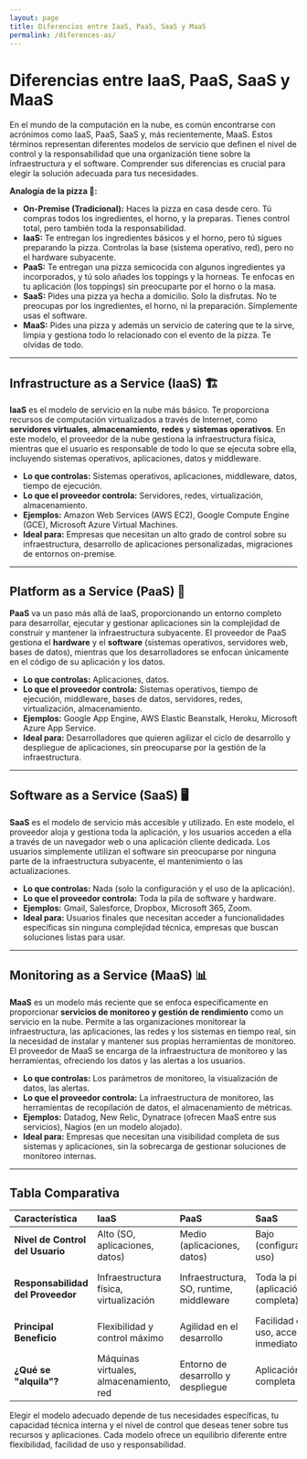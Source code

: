 ```yaml
---
layout: page
title: Diferencias entre IaaS, PaaS, SaaS y MaaS
permalink: /diferences-as/
---
```

# Diferencias entre IaaS, PaaS, SaaS y MaaS

En el mundo de la computación en la nube, es común encontrarse con acrónimos como IaaS, PaaS, SaaS y, más recientemente, MaaS. Estos términos representan diferentes modelos de servicio que definen el nivel de control y la responsabilidad que una organización tiene sobre la infraestructura y el software. Comprender sus diferencias es crucial para elegir la solución adecuada para tus necesidades.

**Analogía de la pizza 🍕:**

* **On-Premise (Tradicional):** Haces la pizza en casa desde cero. Tú compras todos los ingredientes, el horno, y la preparas. Tienes control total, pero también toda la responsabilidad.
* **IaaS:** Te entregan los ingredientes básicos y el horno, pero tú sigues preparando la pizza. Controlas la base (sistema operativo, red), pero no el hardware subyacente.
* **PaaS:** Te entregan una pizza semicocida con algunos ingredientes ya incorporados, y tú solo añades los toppings y la horneas. Te enfocas en tu aplicación (los toppings) sin preocuparte por el horno o la masa.
* **SaaS:** Pides una pizza ya hecha a domicilio. Solo la disfrutas. No te preocupas por los ingredientes, el horno, ni la preparación. Simplemente usas el software.
* **MaaS:** Pides una pizza y además un servicio de catering que te la sirve, limpia y gestiona todo lo relacionado con el evento de la pizza. Te olvidas de todo.

---

## Infrastructure as a Service (IaaS) 🏗️

**IaaS** es el modelo de servicio en la nube más básico. Te proporciona recursos de computación virtualizados a través de Internet, como **servidores virtuales**, **almacenamiento**, **redes** y **sistemas operativos**. En este modelo, el proveedor de la nube gestiona la infraestructura física, mientras que el usuario es responsable de todo lo que se ejecuta sobre ella, incluyendo sistemas operativos, aplicaciones, datos y middleware.

* **Lo que controlas:** Sistemas operativos, aplicaciones, middleware, datos, tiempo de ejecución.
* **Lo que el proveedor controla:** Servidores, redes, virtualización, almacenamiento.
* **Ejemplos:** Amazon Web Services (AWS EC2), Google Compute Engine (GCE), Microsoft Azure Virtual Machines.
* **Ideal para:** Empresas que necesitan un alto grado de control sobre su infraestructura, desarrollo de aplicaciones personalizadas, migraciones de entornos on-premise.

---

## Platform as a Service (PaaS) 🚀

**PaaS** va un paso más allá de IaaS, proporcionando un entorno completo para desarrollar, ejecutar y gestionar aplicaciones sin la complejidad de construir y mantener la infraestructura subyacente. El proveedor de PaaS gestiona el **hardware** y el **software** (sistemas operativos, servidores web, bases de datos), mientras que los desarrolladores se enfocan únicamente en el código de su aplicación y los datos.

* **Lo que controlas:** Aplicaciones, datos.
* **Lo que el proveedor controla:** Sistemas operativos, tiempo de ejecución, middleware, bases de datos, servidores, redes, virtualización, almacenamiento.
* **Ejemplos:** Google App Engine, AWS Elastic Beanstalk, Heroku, Microsoft Azure App Service.
* **Ideal para:** Desarrolladores que quieren agilizar el ciclo de desarrollo y despliegue de aplicaciones, sin preocuparse por la gestión de la infraestructura.

---

## Software as a Service (SaaS) 🖥️

**SaaS** es el modelo de servicio más accesible y utilizado. En este modelo, el proveedor aloja y gestiona toda la aplicación, y los usuarios acceden a ella a través de un navegador web o una aplicación cliente dedicada. Los usuarios simplemente utilizan el software sin preocuparse por ninguna parte de la infraestructura subyacente, el mantenimiento o las actualizaciones.

* **Lo que controlas:** Nada (solo la configuración y el uso de la aplicación).
* **Lo que el proveedor controla:** Toda la pila de software y hardware.
* **Ejemplos:** Gmail, Salesforce, Dropbox, Microsoft 365, Zoom.
* **Ideal para:** Usuarios finales que necesitan acceder a funcionalidades específicas sin ninguna complejidad técnica, empresas que buscan soluciones listas para usar.

---

## Monitoring as a Service (MaaS) 📊

**MaaS** es un modelo más reciente que se enfoca específicamente en proporcionar **servicios de monitoreo y gestión de rendimiento** como un servicio en la nube. Permite a las organizaciones monitorear la infraestructura, las aplicaciones, las redes y los sistemas en tiempo real, sin la necesidad de instalar y mantener sus propias herramientas de monitoreo. El proveedor de MaaS se encarga de la infraestructura de monitoreo y las herramientas, ofreciendo los datos y las alertas a los usuarios.

* **Lo que controlas:** Los parámetros de monitoreo, la visualización de datos, las alertas.
* **Lo que el proveedor controla:** La infraestructura de monitoreo, las herramientas de recopilación de datos, el almacenamiento de métricas.
* **Ejemplos:** Datadog, New Relic, Dynatrace (ofrecen MaaS entre sus servicios), Nagios (en un modelo alojado).
* **Ideal para:** Empresas que necesitan una visibilidad completa de sus sistemas y aplicaciones, sin la sobrecarga de gestionar soluciones de monitoreo internas.

---

## Tabla Comparativa

| Característica                 | IaaS                               | PaaS                                    | SaaS                               | MaaS                                      |
| :----------------------------- | :--------------------------------- | :-------------------------------------- | :--------------------------------- | :---------------------------------------- |
| **Nivel de Control del Usuario** | Alto (SO, aplicaciones, datos)     | Medio (aplicaciones, datos)             | Bajo (configuración, uso)          | Medio (parámetros de monitoreo)           |
| **Responsabilidad del Proveedor**| Infraestructura física, virtualización | Infraestructura, SO, runtime, middleware | Toda la pila (aplicación completa) | Infraestructura y herramientas de monitoreo |
| **Principal Beneficio** | Flexibilidad y control máximo      | Agilidad en el desarrollo               | Facilidad de uso, acceso inmediato | Visibilidad y gestión de rendimiento      |
| **¿Qué se "alquila"?** | Máquinas virtuales, almacenamiento, red | Entorno de desarrollo y despliegue      | Aplicación completa                | Servicios y herramientas de monitoreo     |

Elegir el modelo adecuado depende de tus necesidades específicas, tu capacidad técnica interna y el nivel de control que deseas tener sobre tus recursos y aplicaciones. Cada modelo ofrece un equilibrio diferente entre flexibilidad, facilidad de uso y responsabilidad.
